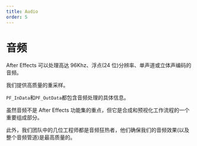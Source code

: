 ```yaml
---
title: Audio
order: 5
---
```


# 音频

After Effects 可以处理高达 96Khz、浮点(24 位)分辨率、单声道或立体声编码的音频。

我们提供高质量的重采样。

`PF_InData`和`PF_OutData`都包含音频处理的具体信息。

虽然音频不是 After Effects 功能集的重点，但它是合成和预视化工作流程的一个重要组成部分。

此外，我们团队中的几位工程师都是音频狂热者，他们确保我们的音频效果(以及整个音频管道)是最高质量的。
